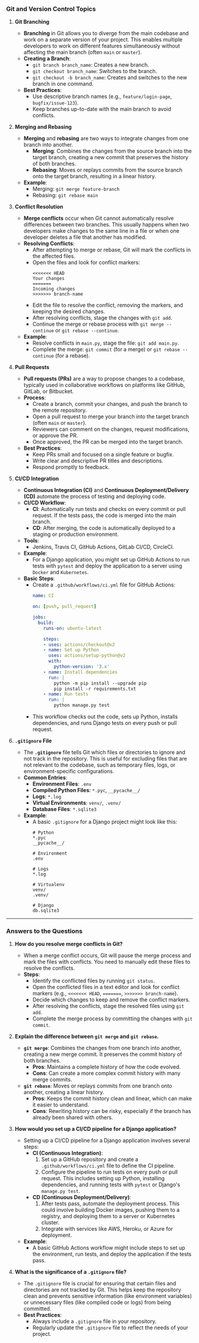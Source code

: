 ### **Git and Version Control Topics**

1. **Git Branching**
   - **Branching** in Git allows you to diverge from the main codebase and work on a separate version of your project. This enables multiple developers to work on different features simultaneously without affecting the main branch (often `main` or `master`).
   - **Creating a Branch**:
     - `git branch branch_name`: Creates a new branch.
     - `git checkout branch_name`: Switches to the branch.
     - `git checkout -b branch_name`: Creates and switches to the new branch in one command.
   - **Best Practices**:
     - Use descriptive branch names (e.g., `feature/login-page`, `bugfix/issue-123`).
     - Keep branches up-to-date with the main branch to avoid conflicts.

2. **Merging and Rebasing**
   - **Merging** and **rebasing** are two ways to integrate changes from one branch into another.
     - **Merging**: Combines the changes from the source branch into the target branch, creating a new commit that preserves the history of both branches.
     - **Rebasing**: Moves or replays commits from the source branch onto the target branch, resulting in a linear history.
   - **Example**:
     - Merging: `git merge feature-branch`
     - Rebasing: `git rebase main`

3. **Conflict Resolution**
   - **Merge conflicts** occur when Git cannot automatically resolve differences between two branches. This usually happens when two developers make changes to the same line in a file or when one developer deletes a file that another has modified.
   - **Resolving Conflicts**:
     - After attempting to merge or rebase, Git will mark the conflicts in the affected files.
     - Open the files and look for conflict markers:
       ```plaintext
       <<<<<<< HEAD
       Your changes
       =======
       Incoming changes
       >>>>>>> branch-name
       ```
     - Edit the file to resolve the conflict, removing the markers, and keeping the desired changes.
     - After resolving conflicts, stage the changes with `git add`.
     - Continue the merge or rebase process with `git merge --continue` or `git rebase --continue`.
   - **Example**:
     - Resolve conflicts in `main.py`, stage the file: `git add main.py`.
     - Complete the merge: `git commit` (for a merge) or `git rebase --continue` (for a rebase).

4. **Pull Requests**
   - **Pull requests (PRs)** are a way to propose changes to a codebase, typically used in collaborative workflows on platforms like GitHub, GitLab, or Bitbucket.
   - **Process**:
     - Create a branch, commit your changes, and push the branch to the remote repository.
     - Open a pull request to merge your branch into the target branch (often `main` or `master`).
     - Reviewers can comment on the changes, request modifications, or approve the PR.
     - Once approved, the PR can be merged into the target branch.
   - **Best Practices**:
     - Keep PRs small and focused on a single feature or bugfix.
     - Write clear and descriptive PR titles and descriptions.
     - Respond promptly to feedback.

5. **CI/CD Integration**
   - **Continuous Integration (CI)** and **Continuous Deployment/Delivery (CD)** automate the process of testing and deploying code.
   - **CI/CD Workflow**:
     - **CI**: Automatically run tests and checks on every commit or pull request. If the tests pass, the code is merged into the main branch.
     - **CD**: After merging, the code is automatically deployed to a staging or production environment.
   - **Tools**:
     - Jenkins, Travis CI, GitHub Actions, GitLab CI/CD, CircleCI.
   - **Example**:
     - For a Django application, you might set up GitHub Actions to run tests with `pytest` and deploy the application to a server using `Docker` and `Kubernetes`.
   - **Basic Steps**:
     - Create a `.github/workflows/ci.yml` file for GitHub Actions:
       ```yaml
       name: CI

       on: [push, pull_request]

       jobs:
         build:
           runs-on: ubuntu-latest

           steps:
           - uses: actions/checkout@v2
           - name: Set up Python
             uses: actions/setup-python@v2
             with:
               python-version: '3.x'
           - name: Install dependencies
             run: |
               python -m pip install --upgrade pip
               pip install -r requirements.txt
           - name: Run tests
             run: |
               python manage.py test
       ```
     - This workflow checks out the code, sets up Python, installs dependencies, and runs Django tests on every push or pull request.

6. **`.gitignore` File**
   - The **`.gitignore`** file tells Git which files or directories to ignore and not track in the repository. This is useful for excluding files that are not relevant to the codebase, such as temporary files, logs, or environment-specific configurations.
   - **Common Entries**:
     - **Environment Files**: `.env`
     - **Compiled Python Files**: `*.pyc`, `__pycache__/`
     - **Logs**: `*.log`
     - **Virtual Environments**: `venv/`, `.venv/`
     - **Database Files**: `*.sqlite3`
   - **Example**:
     - A basic `.gitignore` for a Django project might look like this:
       ```
       # Python
       *.pyc
       __pycache__/

       # Environment
       .env

       # Logs
       *.log

       # Virtualenv
       venv/
       .venv/

       # Django
       db.sqlite3
       ```

---

### **Answers to the Questions**

1. **How do you resolve merge conflicts in Git?**
   - When a merge conflict occurs, Git will pause the merge process and mark the files with conflicts. You need to manually edit these files to resolve the conflicts.
   - **Steps**:
     - Identify the conflicted files by running `git status`.
     - Open the conflicted files in a text editor and look for conflict markers (e.g., `<<<<<<< HEAD`, `=======`, `>>>>>>> branch-name`).
     - Decide which changes to keep and remove the conflict markers.
     - After resolving the conflicts, stage the resolved files using `git add`.
     - Complete the merge process by committing the changes with `git commit`.

2. **Explain the difference between `git merge` and `git rebase`.**
   - **`git merge`**: Combines the changes from one branch into another, creating a new merge commit. It preserves the commit history of both branches.
     - **Pros**: Maintains a complete history of how the code evolved.
     - **Cons**: Can create a more complex commit history with many merge commits.
   - **`git rebase`**: Moves or replays commits from one branch onto another, creating a linear history.
     - **Pros**: Keeps the commit history clean and linear, which can make it easier to understand.
     - **Cons**: Rewriting history can be risky, especially if the branch has already been shared with others.

3. **How would you set up a CI/CD pipeline for a Django application?**
   - Setting up a CI/CD pipeline for a Django application involves several steps:
     - **CI (Continuous Integration)**:
       1. Set up a GitHub repository and create a `.github/workflows/ci.yml` file to define the CI pipeline.
       2. Configure the pipeline to run tests on every push or pull request. This includes setting up Python, installing dependencies, and running tests with `pytest` or Django's `manage.py test`.
     - **CD (Continuous Deployment/Delivery)**:
       1. After tests pass, automate the deployment process. This could involve building Docker images, pushing them to a registry, and deploying them to a server or Kubernetes cluster.
       2. Integrate with services like AWS, Heroku, or Azure for deployment.
   - **Example**:
     - A basic GitHub Actions workflow might include steps to set up the environment, run tests, and deploy the application if the tests pass.

4. **What is the significance of a `.gitignore` file?**
   - The `.gitignore` file is crucial for ensuring that certain files and directories are not tracked by Git. This helps keep the repository clean and prevents sensitive information (like environment variables) or unnecessary files (like compiled code or logs) from being committed.
   - **Best Practices**:
     - Always include a `.gitignore` file in your repository.
     - Regularly update the `.gitignore` file to reflect the needs of your project.